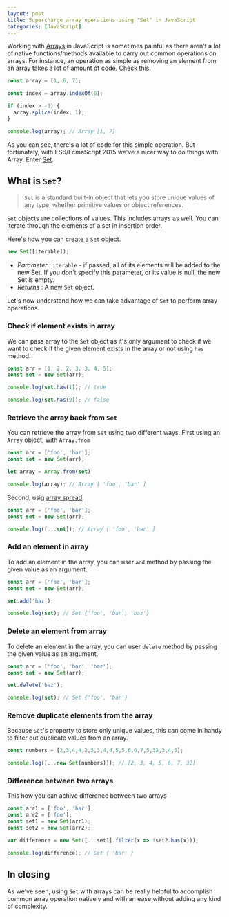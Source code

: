 ```yaml
---
layout: post
title: Supercharge array operations using "Set" in JavaScript
categories: [JavaScript]
---
```


Working with [Arrays](https://developer.mozilla.org/en-US/docs/Web/JavaScript/Reference/Global_Objects/Array) in JavaScript is sometimes painful as there aren't a lot of native functions/methods available to carry out common operations on arrays. For instance, an operation as simple as removing an element from an array takes a lot of amount of code. Check this.

```js
const array = [1, 6, 7];

const index = array.indexOf(6);

if (index > -1) {
  array.splice(index, 1);
}

console.log(array); // Array [1, 7]
```

As you can see, there's a lot of code for this simple operation. But fortunately, with ES6/EcmaScript 2015 we've a nicer way to do things with Array. Enter [Set](https://developer.mozilla.org/en-US/docs/Web/JavaScript/Reference/Global_Objects/Set).

## What is `Set`?

> `Set` is a standard built-in object that lets you store unique values of any type, whether primitive values or object references. 

`Set` objects are collections of values. This includes arrays as well. You can iterate through the elements of a set in insertion order.

Here's how you can create a `Set` object.

```js
new Set([iterable]);
```

- _Parameter_ : `iterable` - if passed, all of its elements will be added to the new Set. If you don't specify this parameter, or its value is null, the new Set is empty.
- _Returns_ : A new `Set` object.

Let's now understand how we can take advantage of `Set` to perform array operations.

### Check if element exists in array

We can pass array to the `Set` object as it's only argument to check if we want to check if the given element exists in the array or not using `has` method.

```js
const arr = [1, 2, 2, 3, 3, 4, 5];
const set = new Set(arr);

console.log(set.has(1)); // true

console.log(set.has(9)); // false
```

### Retrieve the array back from `Set`

You can retrieve the array from `Set` using two different ways. First using an `Array` object, with `Array.from`

```js
const arr = ['foo', 'bar'];
const set = new Set(arr);

let array = Array.from(set)

console.log(array); // Array [ 'foo', 'bar' ]
```

Second, usig [array spread](https://developer.mozilla.org/en-US/docs/Web/JavaScript/Reference/Operators/Spread_operator).

```js
const arr = ['foo', 'bar'];
const set = new Set(arr);

console.log([...set]); // Array [ 'foo', 'bar' ]
```

### Add an element in array

To add an element in the array, you can user `add` method by passing the given value as an argument.

```js
const arr = ['foo', 'bar'];
const set = new Set(arr);

set.add('baz');

console.log(set); // Set {'foo', 'bar', 'baz'}
```

### Delete an element from array

To delete an element in the array, you can user `delete` method by passing the given value as an argument.

```js
const arr = ['foo', 'bar', 'baz'];
const set = new Set(arr);

set.delete('baz');

console.log(set); // Set {'foo', 'bar'}
```

### Remove duplicate elements from the array

Because `Set`'s property to store only unique values, this can come in handy to filter out duplicate values from an array.

```js
const numbers = [2,3,4,4,2,3,3,4,4,5,5,6,6,7,5,32,3,4,5];

console.log([...new Set(numbers)]); // [2, 3, 4, 5, 6, 7, 32]
```

### Difference between two arrays

This how you can achive difference between two arrays

```js
const arr1 = ['foo', 'bar'];
const arr2 = ['foo'];
const set1 = new Set(arr1);
const set2 = new Set(arr2);

var difference = new Set([...set1].filter(x => !set2.has(x)));

console.log(difference); // Set { 'bar' }
```

## In closing

As we've seen, using `Set` with arrays can be really helpful to accomplish common array operation natively and with an ease without adding any kind of complexity.
